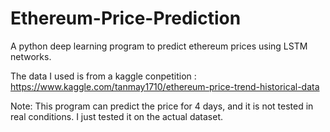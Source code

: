 # Ethereum-Price-Prediction
A python deep learning program to predict ethereum prices using LSTM networks.

The data I used is from a kaggle conpetition :
https://www.kaggle.com/tanmay1710/ethereum-price-trend-historical-data

Note: This program can predict the price for 4 days, and it is not tested in real conditions.
I just tested it on the actual dataset.
